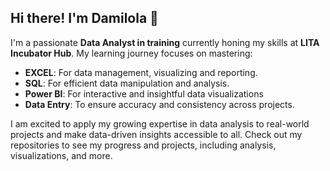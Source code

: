 ## Hi there! I'm Damilola 👋
I'm a passionate **Data Analyst in training** currently honing my skills at **LITA Incubator Hub**.  My learning journey focuses on mastering:
 - **EXCEL**: For data management, visualizing and reporting. 
 - **SQL**: For efficient data manipulation and analysis.
 - **Power BI**: For interactive and insightful data visualizations
 - **Data Entry**: To ensure accuracy and consistency across projects.
   
  I am excited to apply my growing expertise in data analysis to real-world projects and make data-driven insights accessible to all. Check out my repositories to see my progress and projects, including analysis, visualizations, and more.
 
